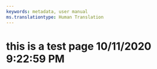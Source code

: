 ```yaml
---
keywords: metadata, user manual
ms.translationtype: Human Translation
---
```

# this is a test page 10/11/2020 9:22:59 PM